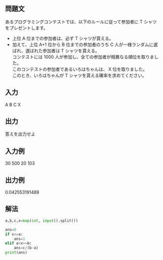 ## 問題文
あるプログラミングコンテストでは、以下のルールに従って参加者に T シャツをプレゼントします。  
- 上位 A 位までの参加者は、必ず T シャツが貰える。  
- 加えて、上位 A+1 位から B 位までの参加者のうち C 人が一様ランダムに選ばれ、選ばれた参加者は T シャツを貰える。  
コンテストには 1000 人が参加し、全ての参加者が相異なる順位を取りました。  
このコンテストの参加者であるいろはちゃんは、
X 位を取りました。  
このとき、いろはちゃんが T シャツを貰える確率を求めてください。  
## 入力
A B C X
## 出力
答えを出力せよ
## 入力例
30 500 20 103
## 出力例
0.042553191489
## 解法

```python
a,b,c,x=map(int, input().split())

ans=0
if x<=a:
    ans=1
elif a<x<=b:
    ans=c/(b-a)
print(ans)